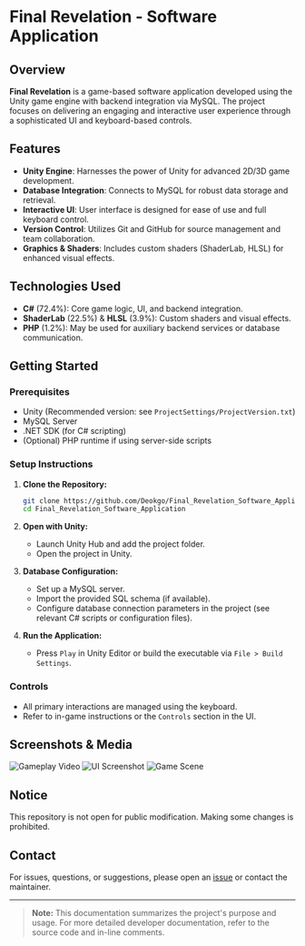 # Final Revelation - Software Application

## Overview

**Final Revelation** is a game-based software application developed using the Unity game engine with backend integration via MySQL. The project focuses on delivering an engaging and interactive user experience through a sophisticated UI and keyboard-based controls.

## Features

- **Unity Engine**: Harnesses the power of Unity for advanced 2D/3D game development.
- **Database Integration**: Connects to MySQL for robust data storage and retrieval.
- **Interactive UI**: User interface is designed for ease of use and full keyboard control.
- **Version Control**: Utilizes Git and GitHub for source management and team collaboration.
- **Graphics & Shaders**: Includes custom shaders (ShaderLab, HLSL) for enhanced visual effects.

## Technologies Used

- **C#** (72.4%): Core game logic, UI, and backend integration.
- **ShaderLab** (22.5%) & **HLSL** (3.9%): Custom shaders and visual effects.
- **PHP** (1.2%): May be used for auxiliary backend services or database communication.

## Getting Started

### Prerequisites

- Unity (Recommended version: see `ProjectSettings/ProjectVersion.txt`)
- MySQL Server
- .NET SDK (for C# scripting)
- (Optional) PHP runtime if using server-side scripts

### Setup Instructions

1. **Clone the Repository:**
   ```sh
   git clone https://github.com/Deokgo/Final_Revelation_Software_Application.git
   cd Final_Revelation_Software_Application
   ```

2. **Open with Unity:**
   - Launch Unity Hub and add the project folder.
   - Open the project in Unity.

3. **Database Configuration:**
   - Set up a MySQL server.
   - Import the provided SQL schema (if available).
   - Configure database connection parameters in the project (see relevant C# scripts or configuration files).

4. **Run the Application:**
   - Press `Play` in Unity Editor or build the executable via `File > Build Settings`.

### Controls

- All primary interactions are managed using the keyboard.
- Refer to in-game instructions or the `Controls` section in the UI.

## Screenshots & Media

![Gameplay Video](https://github.com/user-attachments/assets/589cbe4a-18a2-493e-804f-c7b11fa88771)
![UI Screenshot](https://github.com/user-attachments/assets/d9aa4d85-2f65-422d-ad73-6233fac67f13)
![Game Scene](https://github.com/user-attachments/assets/c90d9ce9-27ce-4284-ad0c-01092aae24b7)

## Notice

This repository is not open for public modification. Making some changes is prohibited.

## Contact

For issues, questions, or suggestions, please open an [issue](https://github.com/Deokgo/Final_Revelation_Software_Application/issues) or contact the maintainer.

---

> **Note:** This documentation summarizes the project's purpose and usage. For more detailed developer documentation, refer to the source code and in-line comments.
